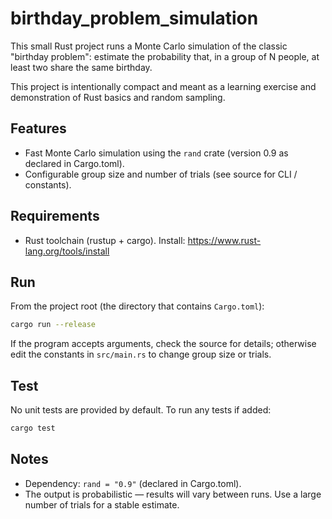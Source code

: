 # birthday_problem_simulation

This small Rust project runs a Monte Carlo simulation of the classic "birthday problem": estimate the probability that, in a group of N people, at least two share the same birthday.

This project is intentionally compact and meant as a learning exercise and demonstration of Rust basics and random sampling.

## Features

- Fast Monte Carlo simulation using the `rand` crate (version 0.9 as declared in Cargo.toml).
- Configurable group size and number of trials (see source for CLI / constants).

## Requirements

- Rust toolchain (rustup + cargo). Install: https://www.rust-lang.org/tools/install

## Run

From the project root (the directory that contains `Cargo.toml`):

```bash
cargo run --release
```

If the program accepts arguments, check the source for details; otherwise edit the constants in `src/main.rs` to change group size or trials.

## Test

No unit tests are provided by default. To run any tests if added:

```bash
cargo test
```

## Notes

- Dependency: `rand = "0.9"` (declared in Cargo.toml).
- The output is probabilistic — results will vary between runs. Use a large number of trials for a stable estimate.

